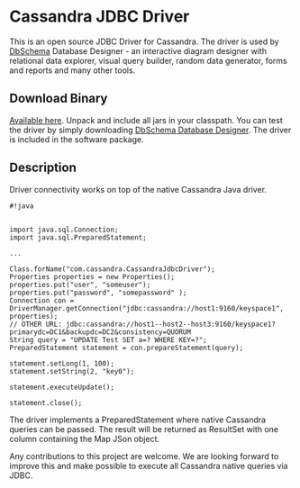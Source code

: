 # Cassandra JDBC Driver

This is an open source JDBC Driver for Cassandra.
The driver is used by [DbSchema](http://www.dbschema.com) Database Designer - an interactive diagram designer with relational data explorer, visual query builder, random data generator, forms and reports and many other tools.

## Download Binary

[Available here](http://www.dbschema.com/jdbc-drivers/CassandraJdbcDriver.zip). Unpack and include all jars in your classpath. 
You can test the driver by simply downloading [DbSchema Database Designer](http://www.dbschema.com). The driver is included in the software package.

## Description

Driver connectivity works on top of the native Cassandra Java driver.

```
#!java


import java.sql.Connection;
import java.sql.PreparedStatement;

...

Class.forName("com.cassandra.CassandraJdbcDriver");
Properties properties = new Properties();
properties.put("user", "someuser");
properties.put("password", "somepassword" );
Connection con = DriverManager.getConnection("jdbc:cassandra://host1:9160/keyspace1", properties);
// OTHER URL: jdbc:cassandra://host1--host2--host3:9160/keyspace1?primarydc=DC1&backupdc=DC2&consistency=QUORUM
String query = "UPDATE Test SET a=? WHERE KEY=?";
PreparedStatement statement = con.prepareStatement(query);

statement.setLong(1, 100);
statement.setString(2, "key0");

statement.executeUpdate();

statement.close();
```


The driver implements a PreparedStatement where native Cassandra queries can be passed.
The result will be returned as ResultSet with one column containing the Map JSon object.

Any contributions to this project are welcome.
We are looking forward to improve this and make possible to execute all Cassandra native queries via JDBC.